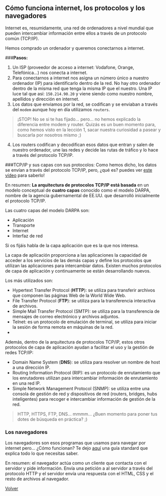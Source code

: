 ## Cómo funciona internet, los protocolos y los navegadores

Internet es, resumidamente, una red de ordenadores a nivel mundial que pueden intercambiar información entre ellos a través de un protocolo común (TCP/IP).

Hemos comprado un ordenador y queremos conectarnos a internet.

###**Pasos:**

1. Un ISP (proveedor de acceso a internet: Vodafone, Orange, Telefónica...) nos conecta a internet.
2. Para conectarnos a internet nos asigna un número único a nuestro ordenador (IP) para identificarlo dentro de la red. No hay otro ordenador dentro de la misma red que tenga la misma IP que el nuestro. Una IP luce tal que así: `150.214.90.20` y viene siendo como nuestro nombre, apellidos y dirección en internet.
3. Los datos que enviamos por la red, se codifican y se enviaban a través del `modem` aunque hoy en día utilizamos `routers`.

> ¡STOP! No se si te has fijado... pero... no hemos explicado la diferencia entre modem y router. Quizás es un buen momento para, como hemos visto en la lección 1, sacar nuestra curiosidad a pasear y buscarla por nosotros mismo ;)

4. Los routers codifican y decodifican esos datos que entran y salen de nuestro ordenador, une las redes y decide las rutas de tráfico y lo hace a través del protocolo TCP/IP.

###TCP/IP y sus capas con sus protocolos:
Como hemos dicho, los datos se envían a través del protocolo TCP/IP, pero, ¿qué es? puedes ver [este vídeo](https://www.youtube.com/watch?v=JQDCL17sARA) para saberlo!

En resumen: **La arquitectura de protocolos TCP/IP está basada** en un modelo conceptual de **cuatro capas** conocido como el modelo DARPA, nombre de la agencia gubernamental de EE.UU. que desarrolló inicialmente el protocolo TCP/IP.

Las cuatro capas del modelo DARPA son:

- Aplicación
- Transporte
- Internet
- Interfaz de red

Si os fijáis habla de la capa aplicación que es la que nos interesa.

La capa de aplicación proporciona a las aplicaciones la capacidad de acceder a los servicios de las demás capas y define los protocolos que utilizan las aplicaciones para intercambiar datos. Existen muchos protocolos de capa de aplicación y continuamente se están desarrollando nuevos.

Los más utilizados son:

- Hypertext Transfer Protocol (**HTTP**): se utiliza para transferir archivos que componen las páginas Web de la World Wide Web.
- File Transfer Protocol (**FTP**): se utiliza para la transferencia interactiva de archivos.
- Simple Mail Transfer Protocol (SMTP): se utiliza para la transferencia de mensajes de correo electrónico y archivos adjuntos.
- Telnet: es un protocolo de emulación de terminal, se utiliza para iniciar la sesión de forma remota en máquinas de la red.
-

Además, dentro de la arquitectura de protocolos TCP/IP, estos otros protocolos de capa de aplicación ayudan a facilitar el uso y la gestión de redes TCP/IP:

- Domain Name System (**DNS**): se utiliza para resolver un nombre de host a una dirección IP.
- Routing Information Protocol (RIP): es un protocolo de enrutamiento que los enrutadores utilizan para intercambiar información de enrutamiento en una red IP.
- Simple Network Management Protocol (SNMP): se utiliza entre una consola de gestión de red y dispositivos de red (routers, bridges, hubs inteligentes) para recoger e intercambiar información de gestión de la red.

> HTTP, HTTPS, FTP, DNS... mmmm... ¿Buen momento para poner tus dotes de búsqueda en práctica? ;)

### Los navegadores

Los navegadores son esos programas que usamos para navegar por internet pero... ¿Cómo funcionan?
Te dejo [aquí](https://www.html5rocks.com/en/tutorials/internals/howbrowserswork/) una guía standard que explica todo lo que necesitas saber.

En resumen: el navegador actúa como un cliente que contacta con el servidor y pide información. Envía una petición a al servidor a través del protocolo HTTP y el servidor envía una respuesta con el HTML, CSS y el resto de archivos al navegador.

[Volver](../README.md)

